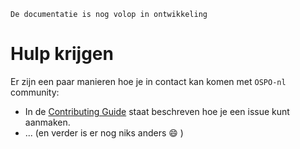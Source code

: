 ```{warning}
De documentatie is nog volop in ontwikkeling
```

# Hulp krijgen

Er zijn een paar manieren hoe je in contact kan komen met `OSPO-nl` community:

- In de [Contributing Guide](CONTRIBUTING.md) staat beschreven hoe je een issue kunt aanmaken.
- ... (en verder is er nog niks anders :smile: )
